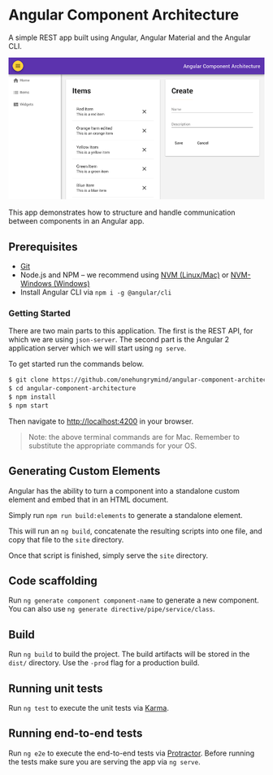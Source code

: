 # Angular Component Architecture

A simple REST app built using Angular, Angular Material and the Angular CLI.

![Angular Component Architecture App](apps/dashboard/src/assets/img/readme-screenshot.png)

This app demonstrates how to structure and handle communication between components in an Angular app.

## Prerequisites
- [Git](https://git-scm.com/book/en/v2/Getting-Started-Installing-Git)
- Node.js and NPM – we recommend using [NVM (Linux/Mac)](https://github.com/creationix/nvm) or [NVM-Windows (Windows)](https://github.com/coreybutler/nvm-windows)
- Install Angular CLI via `npm i -g @angular/cli`

### Getting Started

There are two main parts to this application. The first is the REST API, for which we are using `json-server`. The second part is the Angular 2 application server which we will start using `ng serve`.  

To get started run the commands below.

```bash
$ git clone https://github.com/onehungrymind/angular-component-architecture.git
$ cd angular-component-architecture
$ npm install
$ npm start
```

Then navigate to [http://localhost:4200](http://localhost:4200/items) in your browser.

> Note: the above terminal commands are for Mac. Remember to substitute the appropriate commands for your OS.

## Generating Custom Elements
Angular has the ability to turn a component into a standalone custom element and embed that in an HTML document.

Simply run `npm run build:elements` to generate a standalone element. 

This will run an `ng build`, concatenate the resulting scripts into one file, and copy that file to the `site` directory.

Once that script is finished, simply serve the `site` directory.

## Code scaffolding

Run `ng generate component component-name` to generate a new component. You can also use `ng generate directive/pipe/service/class`.

## Build

Run `ng build` to build the project. The build artifacts will be stored in the `dist/` directory. Use the `-prod` flag for a production build.

## Running unit tests

Run `ng test` to execute the unit tests via [Karma](https://karma-runner.github.io).

## Running end-to-end tests

Run `ng e2e` to execute the end-to-end tests via [Protractor](http://www.protractortest.org/). 
Before running the tests make sure you are serving the app via `ng serve`.

